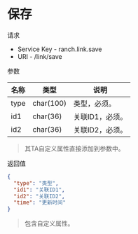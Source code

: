 # 保存

请求
- Service Key - ranch.link.save
- URI - /link/save

参数

|名称|类型|说明|
|---|---|---|
|type|char(100)|类型，必须。|
|id1|char(36)|关联ID1，必须。|
|id2|char(36)|关联ID2，必须。|
> 其TA自定义属性直接添加到参数中。

返回值
```json
{
  "type": "类型",
  "id1": "关联ID1",
  "id2": "关联ID2",
  "time": "更新时间"
}
```
> 包含自定义属性。
